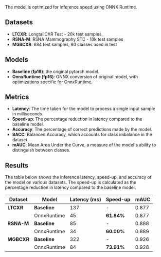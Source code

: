 The model is optimized for inference speed using ONNX Runtime.

## Datasets
- **LTCXR**: LongtailCXR Test - 20k test samples,
- **RSNA-M**: RSNA Mammography STD - 10k test samples
- **MGBCXR**: 684 test samples, 80 classes used in test

## Models
- **Baseline (fp16)**: the original pytorch model.
- **OnnxRuntime (fp16)**: ONNX conversion of original model, with optimizations specific for OnnxRuntime.

## Metrics
- **Latency**: The time taken for the model to process a single input sample in milliseconds.
- **Speed-up**: The percentage reduction in latency compared to the baseline model.
- **Accuracy**: The percentage of correct predictions made by the model.
- **BACC**: Balanced Accuracy, which accounts for class imbalance in the dataset.
- **mAUC**: Mean Area Under the Curve, a measure of the model's ability to distinguish between classes.

## Results
The table below shows the inference latency, speed-up, and accuracy of the model on various datasets. The speed-up is calculated as the percentage reduction in latency compared to the baseline model.

|**Dataset**        |**Model**        |**Latency** (ms) |**Speed-up** | **mAUC**    |
|-------------------|-----------------|-----------------|-------------|-------------|
| **LTCXR**         | **Baseline**    | 137             |  -          |   0.877     |
|                   | OnnxRuntime     | 45              | **61.84%**  |   0.877     |
| **RSNA-M**        | **Baseline**    | 85              |  -          |   0.888     |
|                   | OnnxRuntime     | 34              | **60.00%**  |   0.889     |
| **MGBCXR**        | **Baseline**    | 322             |  -          |   0.926     |
|                   | OnnxRuntime     | 84              | **73.91%**  |   0.928     |